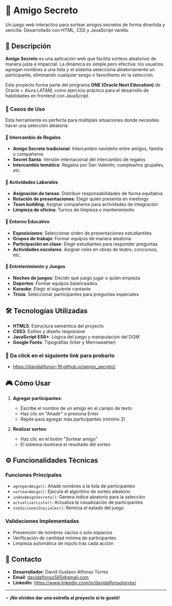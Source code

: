# 🎁 Amigo Secreto

Un juego web interactivo para sortear amigos secretos de forma divertida y sencilla. Desarrollado con HTML, CSS y JavaScript vanilla.

## 📝 Descripción

**Amigo Secreto** es una aplicación web que facilita sorteos aleatorios de manera justa e imparcial. La dinámica es simple pero efectiva: los usuarios agregan nombres a una lista y el sistema selecciona aleatoriamente un participante, eliminando cualquier sesgo o favoritismo en la selección.

Este proyecto forma parte del programa **ONE (Oracle Next Education)** de Oracle + Alura LATAM, como ejercicio práctico para el desarrollo de habilidades en frontend con JavaScript.

### 🎯 Casos de Uso

Esta herramienta es perfecta para múltiples situaciones donde necesites hacer una selección aleatoria:

#### 🎁 **Intercambio de Regalos**
- **Amigo Secreto tradicional**: Intercambio navideño entre amigos, familia o compañeros
- **Secret Santa**: Versión internacional del intercambio de regalos
- **Intercambio temático**: Regalos por San Valentín, cumpleaños grupales, etc.

#### 🏢 **Actividades Laborales**
- **Asignación de tareas**: Distribuir responsabilidades de forma equitativa
- **Rotación de presentaciones**: Elegir quién presenta en meetings
- **Team building**: Asignar compañeros para actividades de integración
- **Limpieza de oficina**: Turnos de limpieza o mantenimiento

#### 🏫 **Entorno Educativo**
- **Exposiciones**: Seleccionar orden de presentaciones estudiantiles
- **Grupos de trabajo**: Formar equipos de manera aleatoria
- **Participación en clase**: Elegir estudiantes para responder preguntas
- **Actividades escolares**: Asignar roles en obras de teatro, concursos, etc.

#### 🎲 **Entretenimiento y Juegos**
- **Noches de juegos**: Decidir qué juego jugar o quién empieza
- **Deportes**: Formar equipos balanceados
- **Karaoke**: Elegir el siguiente cantante
- **Trivia**: Seleccionar participantes para preguntas especiales


## 🛠️ Tecnologías Utilizadas

- **HTML5**: Estructura semántica del proyecto
- **CSS3**: Estilos y diseño responsive
- **JavaScript ES6+**: Lógica del juego y manipulación del DOM
- **Google Fonts**: Tipografías (Inter y Merriweather)

### 🚀 Da click en el siguiente link para probarlo
- https://davidalfonso-19.github.io/amigo_secreto/

## 🎮 Cómo Usar

1. **Agregar participantes**:
   - Escribe el nombre de un amigo en el campo de texto
   - Haz clic en "Añadir" o presiona Enter
   - Repite para agregar más participantes (mínimo 2)

2. **Realizar sorteo**:
   - Haz clic en el botón "Sortear amigo"
   - El sistema mostrará el resultado del sorteo

## ⚙️ Funcionalidades Técnicas

### Funciones Principales

- `agregarAmigo()`: Añade nombres a la lista de participantes
- `sortearAmigo()`: Ejecuta el algoritmo de sorteo aleatorio
- `indexAmigoSecreto()`: Genera índice aleatorio para la selección
- `actualizarLista()`: Actualiza la visualización de participantes
- `condicionesIniciales()`: Reinicia el estado del juego

### Validaciones Implementadas

- Prevención de nombres vacíos o solo espacios
- Verificación de cantidad mínima de participantes
- Limpieza automática de inputs tras cada acción

## 📧 Contacto

- **Desarrollador**: David Gustavo Alfonso Torres
- **Email**: davidalfonso565@gmail.com
- **LinkedIn**: https://www.linkedin.com/in/davidalfonsotorres/

---

⭐ **¡No olvides dar una estrella al proyecto si te gustó!**
